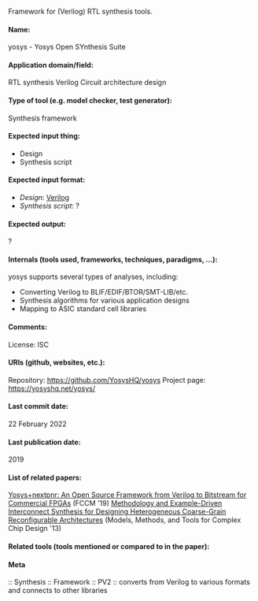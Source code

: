 Framework for (Verilog) RTL synthesis tools.

#### Name:
yosys - Yosys Open SYnthesis Suite

#### Application domain/field:
RTL synthesis
Verilog
Circuit architecture design

#### Type of tool (e.g. model checker, test generator):
Synthesis framework

#### Expected input thing:
- Design
- Synthesis script

#### Expected input format:
- *Design*: [Verilog](../Formats/Verilog.md)
- *Synthesis script*:  ?

#### Expected output:
?

#### Internals (tools used, frameworks, techniques, paradigms, ...):
yosys supports several types of analyses, including:
- Converting Verilog to BLIF/EDIF/BTOR/SMT-LIB/etc.
- Synthesis algorithms for various application designs
- Mapping to ASIC standard cell libraries

#### Comments:
License: ISC

#### URIs (github, websites, etc.):
Repository: https://github.com/YosysHQ/yosys
Project page: https://yosyshq.net/yosys/

#### Last commit date:
22 February 2022

#### Last publication date:
2019

#### List of related papers:
[Yosys+nextpnr: An Open Source Framework from Verilog to Bitstream for Commercial FPGAs](https://doi.org/10.1109/FCCM.2019.00010) (FCCM '19)
[Methodology and Example-Driven Interconnect Synthesis for Designing Heterogeneous Coarse-Grain Reconfigurable Architectures](https://doi.org/10.1007/978-3-319-01418-0_12) (Models, Methods, and Tools for Complex Chip Design '13)

#### Related tools (tools mentioned or compared to in the paper):

#### Meta
:: Synthesis
:: Framework
:: PV2 :: converts from Verilog to various formats and connects to other libraries